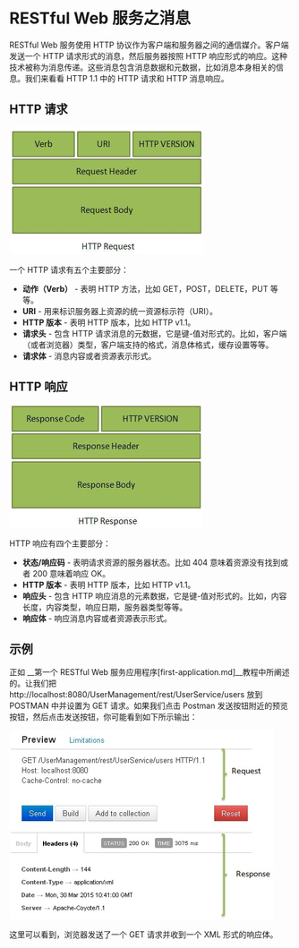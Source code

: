 # RESTful Web 服务之消息

RESTful Web 服务使用 HTTP 协议作为客户端和服务器之间的通信媒介。客户端发送一个 HTTP 请求形式的消息，然后服务器按照 HTTP 响应形式的响应。这种技术被称为消息传递。这些消息包含消息数据和元数据，比如消息本身相关的信息。我们来看看 HTTP 1.1 中的 HTTP 请求和 HTTP 消息响应。

## HTTP 请求

![http request](images/http_request.jpg)

一个 HTTP 请求有五个主要部分：

- __动作（Verb）__ - 表明 HTTP 方法，比如 GET，POST，DELETE，PUT 等等。
- __URI__ - 用来标识服务器上资源的统一资源标示符（URI）。
- __HTTP 版本__ - 表明 HTTP 版本，比如 HTTP v1.1。
- __请求头__ - 包含 HTTP 请求消息的元数据，它是键-值对形式的。比如，客户端（或者浏览器）类型，客户端支持的格式，消息体格式，缓存设置等等。
- __请求体__ - 消息内容或者资源表示形式。

## HTTP 响应

![http response](images/http_response.jpg)

HTTP 响应有四个主要部分：

- __状态/响应码__ - 表明请求资源的服务器状态。比如 404 意味着资源没有找到或者 200 意味着响应 OK。
- __HTTP 版本__ - 表明 HTTP 版本，比如 HTTP v1.1。
- __响应头__ - 包含 HTTP 响应消息的元素数据，它是键-值对形式的。比如，内容长度，内容类型，响应日期，服务器类型等等。
- __响应体__ - 响应消息内容或者资源表示形式。

## 示例

正如 __第一个 RESTful Web 服务应用程序[first-application.md]__教程中所阐述的。让我们把 http://localhost:8080/UserManagement/rest/UserService/users  放到 POSTMAN 中并设置为 GET 请求。如果我们点击 Postman 发送按钮附近的预览按钮，然后点击发送按钮，你可能看到如下所示输出：

![postman request and response](images/postman_request_response.jpg)

这里可以看到，浏览器发送了一个 GET 请求并收到一个 XML 形式的响应体。